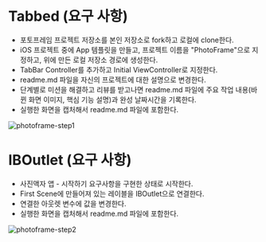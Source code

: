 # Tabbed (요구 사항)

- 포토프레임 프로젝트 저장소를 본인 저장소로 fork하고 로컬에 clone한다.
- iOS 프로젝트 중에 App 템플릿을 만들고, 프로젝트 이름을 "PhotoFrame"으로 지정하고, 위에 만든 로컬 저장소 경로에 생성한다.
- TabBar Controller를 추가하고 Initial ViewController로 지정한다.
- readme.md 파일을 자신의 프로젝트에 대한 설명으로 변경한다.
 - 단계별로 미션을 해결하고 리뷰를 받고나면 readme.md 파일에 주요 작업 내용(바뀐 화면 이미지, 핵심 기능 설명)과 완성 날짜시간을 기록한다. 
 - 실행한 화면을 캡처해서 readme.md 파일에 포함한다.
 
![photoframe-step1](https://user-images.githubusercontent.com/27729150/107317710-8618fa80-6ade-11eb-896e-008a1e3e7122.png)


# IBOutlet (요구 사항)

- 사진액자 앱 - 시작하기 요구사항을 구현한 상태로 시작한다.
- First Scene에 만들어져 있는 레이블을 IBOutlet으로 연결한다.
- 연결한 아웃렛 변수에 값을 변경한다.
- 실행한 화면을 캡처해서 readme.md 파일에 포함한다.

![photoframe-step2](https://user-images.githubusercontent.com/27729150/107334767-790a0480-6afa-11eb-8d65-14c573750233.png)
